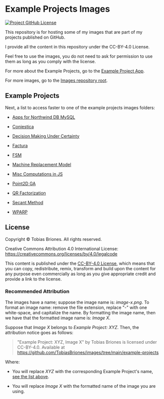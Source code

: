 # Example Projects Images

[![Project GitHub License](https://img.shields.io/github/license/TobiasBriones/images.svg?style=flat-square)](https://github.com/TobiasBriones/images/blob/main/LICENSE)

This repository is for hosting some of my images that are part of my projects published on GitHub.

I provide all the content in this repository under the CC-BY-4.0 License.

Feel free to use the images, you do not need to ask for permission to use them as long as you comply
with the license.

For more about the Example Projects, go to the [Example Project App](https://tobiasbriones.github.io/example-project).

For more images, go to the [Images repository root](https://github.com/TobiasBriones/images).

## Example Projects

Next, a list to access faster to one of the example projects images folders:

- [Apps for Northwind DB MySQL](https://github.com/TobiasBriones/images/tree/main/example-projects/example.dev.fullstack.apps-for-northwinddb-mysql)

- [Coniestica](https://github.com/TobiasBriones/images/tree/main/example-projects/example.programming.web.coniestica)

- [Decision Making Under Certainty](https://github.com/TobiasBriones/images/tree/main/example-projects/example.math.or.ahp.web.decision-making-under-certainty)

- [Factura](https://github.com/TobiasBriones/images/tree/main/example-projects/example.programming.java.factura)

- [FSM](https://github.com/TobiasBriones/images/tree/main/example-projects/example.math.computation.model.cpp.fsm)

- [Machine Replacement Model](https://github.com/TobiasBriones/images/tree/main/example-projects/example.math.or.model.web.machine-replacement)

- [Misc Computations in JS](https://github.com/TobiasBriones/images/tree/main/example-projects/example.math.computation.js.misc-computations-in-js)

- [Point2D GA](https://github.com/TobiasBriones/images/tree/main/example-projects/example.cs.optimization.algorithm.web.point2d-ga)

- [QR Factorization](https://github.com/TobiasBriones/images/tree/main/example-projects/example.math.linear-algebra.web.qr-factorization)

- [Secant Method](https://github.com/TobiasBriones/images/tree/main/example-projects/example.math.numerical.polynomial.cpp.secant-method)

- [WPARP](https://github.com/TobiasBriones/images/tree/main/example-projects/example.programming.tool.php.wparp)

## License

Copyright © Tobias Briones. All rights reserved.

Creative Commons Attribution 4.0 International
License: https://creativecommons.org/licenses/by/4.0/legalcode

This content is published under
the [CC-BY-4.0 License](https://creativecommons.org/licenses/by/4.0/), which means that you can
copy, redistribute, remix, transform and build upon the content for any purpose even commercially as
long as you give appropriate credit and provide a link to the license.

### Recommended Attribution

The images have a name; suppose the image name is: *image-x.png*. To format an image name: remove
the file extension, replace "-" with one white-space, and capitalize the name. By formatting the
image name, then we have that the formatted image name is: *Image X*.

Suppose that _Image X_ belongs to _Example Project: XYZ_. Then, the attribution notice goes as
follows:

> "Example Project: XYZ, Image X" by Tobias Briones is licensed under CC-BY-4.0. Available at
> https://github.com/TobiasBriones/images/tree/main/example-projects

Where:

- You will replace _XYZ_ with the corresponding Example Project's name, 
  [see the list above](https://github.com/TobiasBriones/images/blob/main/example-projects/README.md#example-projects).

- You will replace _Image X_ with the formatted name of the image you are using.
